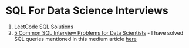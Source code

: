 # SQL For Data Science Interviews
1. [LeetCode SQL Solutions](https://github.com/namithadeshpande/SQL-for-DS-Interviews/tree/main/LeetCode)
2. [5 Common SQL Interview Problems for Data Scientists](https://towardsdatascience.com/5-common-sql-interview-problems-for-data-scientists-1bfa02d8bae6/#2c3f) - I have solved SQL queries mentioned in this medium article [here](https://github.com/namithadeshpande/SQL-for-DS-Interviews/blob/main/towardsDS-Queries-Solve.sql)
